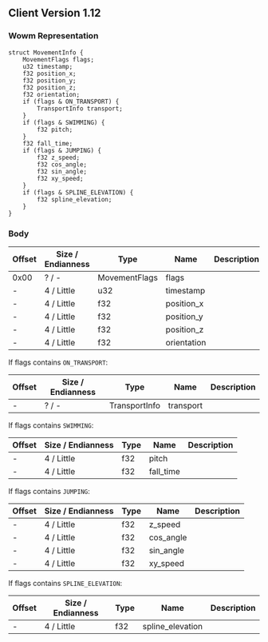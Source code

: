 ## Client Version 1.12

### Wowm Representation
```rust,ignore
struct MovementInfo {
    MovementFlags flags;    
    u32 timestamp;    
    f32 position_x;    
    f32 position_y;    
    f32 position_z;    
    f32 orientation;    
    if (flags & ON_TRANSPORT) {        
        TransportInfo transport;        
    }    
    if (flags & SWIMMING) {        
        f32 pitch;        
    }    
    f32 fall_time;    
    if (flags & JUMPING) {        
        f32 z_speed;        
        f32 cos_angle;        
        f32 sin_angle;        
        f32 xy_speed;        
    }    
    if (flags & SPLINE_ELEVATION) {        
        f32 spline_elevation;        
    }    
}

```
### Body
| Offset | Size / Endianness | Type | Name | Description |
| ------ | ----------------- | ---- | ---- | ----------- |
| 0x00 | ? / - | MovementFlags | flags |  |
| - | 4 / Little | u32 | timestamp |  |
| - | 4 / Little | f32 | position_x |  |
| - | 4 / Little | f32 | position_y |  |
| - | 4 / Little | f32 | position_z |  |
| - | 4 / Little | f32 | orientation |  |

If flags contains `ON_TRANSPORT`:

| Offset | Size / Endianness | Type | Name | Description |
| ------ | ----------------- | ---- | ---- | ----------- |
| - | ? / - | TransportInfo | transport |  |

If flags contains `SWIMMING`:

| Offset | Size / Endianness | Type | Name | Description |
| ------ | ----------------- | ---- | ---- | ----------- |
| - | 4 / Little | f32 | pitch |  |
| - | 4 / Little | f32 | fall_time |  |

If flags contains `JUMPING`:

| Offset | Size / Endianness | Type | Name | Description |
| ------ | ----------------- | ---- | ---- | ----------- |
| - | 4 / Little | f32 | z_speed |  |
| - | 4 / Little | f32 | cos_angle |  |
| - | 4 / Little | f32 | sin_angle |  |
| - | 4 / Little | f32 | xy_speed |  |

If flags contains `SPLINE_ELEVATION`:

| Offset | Size / Endianness | Type | Name | Description |
| ------ | ----------------- | ---- | ---- | ----------- |
| - | 4 / Little | f32 | spline_elevation |  |
